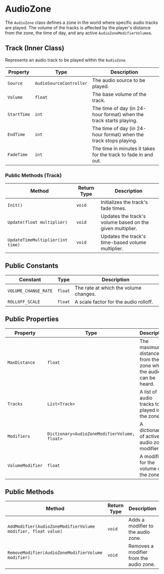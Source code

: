 # AudioZone

The `AudioZone` class defines a zone in the world where specific audio tracks are played. The volume of the tracks is affected by the player's distance from the zone, the time of day, and any active `AudioZoneModifierVolume`s.

## Track (Inner Class)

Represents an audio track to be played within the `AudioZone`.

| Property      | Type                  | Description                                                              |
| ------------- | --------------------- | ------------------------------------------------------------------------ |
| `Source`      | `AudioSourceController` | The audio source to be played.                                           |
| `Volume`      | `float`               | The base volume of the track.                                            |
| `StartTime`   | `int`                 | The time of day (in 24-hour format) when the track starts playing.     |
| `EndTime`     | `int`                 | The time of day (in 24-hour format) when the track stops playing.      |
| `FadeTime`    | `int`                 | The time in minutes it takes for the track to fade in and out.           |

### Public Methods (Track)

| Method                    | Return Type | Description                                                     |
| ------------------------- | ----------- | --------------------------------------------------------------- |
| `Init()`                  | `void`      | Initializes the track's fade times.                             |
| `Update(float multiplier)`| `void`      | Updates the track's volume based on the given multiplier.       |
| `UpdateTimeMultiplier(int time)` | `void`      | Updates the track's time-based volume multiplier.               |

## Public Constants

| Constant             | Type    | Description                               |
| -------------------- | ------- | ----------------------------------------- |
| `VOLUME_CHANGE_RATE` | `float` | The rate at which the volume changes.     |
| `ROLLOFF_SCALE`      | `float` | A scale factor for the audio rolloff.     |

## Public Properties

| Property        | Type                                    | Description                                                              |
| --------------- | --------------------------------------- | ------------------------------------------------------------------------ |
| `MaxDistance`   | `float`                                 | The maximum distance from the zone where the audio can be heard.         |
| `Tracks`        | `List<Track>`                           | A list of audio tracks to be played in the zone.                         |
| `Modifiers`     | `Dictionary<AudioZoneModifierVolume, float>` | A dictionary of active audio zone modifiers.                             |
| `VolumeModifier`| `float`                                 | A modifier for the volume of the zone.                                   |

## Public Methods

| Method                                      | Return Type | Description                               |
| ------------------------------------------- | ----------- | ----------------------------------------- |
| `AddModifier(AudioZoneModifierVolume modifier, float value)` | `void`      | Adds a modifier to the audio zone.        |
| `RemoveModifier(AudioZoneModifierVolume modifier)` | `void`      | Removes a modifier from the audio zone.   |
